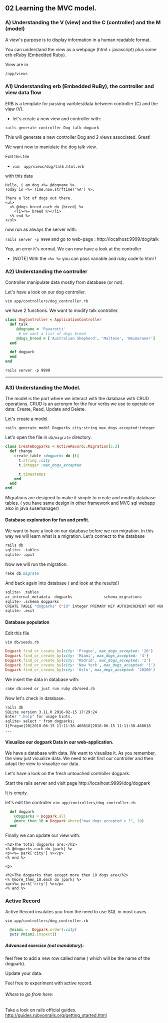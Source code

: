 ## 02 Learning the MVC model.

### A) Understanding the V (view) and the C (controller) and the M (model)

A view's purpose is to display information in a human readable format. 

You can understand the view as a webpage (html + javascript) plus  some erb eRuby (Embedded Ruby).

View are in

```bash
/app/views
```
### A1) Understanding erb (Embedded RuBy), the controller and view data flow

ERB is a template for passing varibles/data between controller (C) and the view (V).

- let's create a new view and controller with:

`rails generate controller Dog talk dogpark`

This will generate a new controller Dog and 2 views associated. Great!


We want now to maniulate the dog talk view.

Edit this file
* `vim  app/views/dog/talk.html.erb`

with this data
```
Hello, i am dog <%= @dogname %>.
Today is <%= Time.now.strftime('%A') %>.

There a lot of dogs out there.
<ul>
  <% @dogs_breed.each do |breed| %>
    <li><%= breed %></li>
  <% end %>
</ul>

```

now run as always the server with:

`rails server -p 9999`
and go to web-page : http://localhost:9999/dog/talk

Yop, an error it's normal. We can now have a look at the controller

* [NOTE] With the `<%= %>` you can pass variable and ruby code to html !

### A2) Understanding the controller 

Controller manipulate data mostly from database (or not).

Let's have a look on our dog controller.

`vim app/controllers/dog_controller.rb`

we have 2 functions. We want to modify talk controller.

```ruby
class DogController < ApplicationController
  def talk
     @dogname = 'Pavarotti'
      # we want a list of dogs breed
     @dogs_breed = ['Australian Shepherd', 'Maltese', 'Weimaraner']
  end

  def dogpark
  end
end
```

`rails server -p 9999`

___
### A3) Understanding the Model.

The model is the part where we interact with the database with CRUD operations.
CRUD is an acronym for the four verbs we use to operate on data: Create, Read, Update and Delete.

Let's create a model.

``` rails generate model Dogparks city:string max_dogs_accepted:integer ```

Let's open the file in `db/migrate` directory.


```ruby
class CreateDogparks < ActiveRecord::Migration[5.2]
  def change
    create_table :dogparks do |t|
      t.string :city
      t.integer :max_dogs_accepted

      t.timestamps
    end
  end
end
```

Migrations are designed to make it simple to create and modify database tables. ( you have same design in other framework and MVC sql webapp also in java susemanager)

#### Database exploration for fun and profit.

We want to have a look on our database before we run migration. In this way we will learn what is a migration.
Let's connect to the database

```bash
rails db
sqlite> .tables
sqlite> .quit
```

Now we will run the migration.

```ruby
rake db:migrate
```

And back again into database ( and look at the results!)

```bash
sqlite> .tables
ar_internal_metadata  dogparks              schema_migrations   
sqlite> .schema dogparks
CREATE TABLE "dogparks" ("id" integer PRIMARY KEY AUTOINCREMENT NOT NULL, "city" varchar, "max_dogs_accepted" integer, "created_at" datetime NOT NULL, "updated_at" datetime NOT NULL);
sqlite> .exit
```

#### Database population

Edit this file

`vim db/seeds.rb`

```ruby
Dogpark.find_or_create_by(city: 'Prague', max_dogs_accepted: '20')
Dogpark.find_or_create_by(city: 'Miami', max_dogs_accepted: '4')
Dogpark.find_or_create_by(city: 'Madrid', max_dogs_accepted: '2')
Dogpark.find_or_create_by(city: 'New York', max_dogs_accepted: '1')
Dogpark.find_or_create_by(city: 'Oslo', max_dogs_accepted: '20200')
```
We insert the data in database with:
```bash
rake db:seed or just run ruby db/seed.rb
```

Now let's check in database.

``` bash
rails db
SQLite version 3.11.0 2016-02-15 17:29:24
Enter ".help" for usage hints.
sqlite> select * from dogparks;
1|Prague|20|2018-06-15 11:11:38.468618|2018-06-15 11:11:38.468618
...
```

#### Visualize our dogpark Data in our web-application.

We have a database with data.
We want to visualize it. As you remember, the view just visualize data. 
We need to edit first our controller and then adapt the view to visualize our data.

Let's have a look on the  fresh untouched controller dogpark.

Start the rails server and visit page http://localhost:9999/dog/dogpark 

It is empty.

let's edit the controller ```vim app/controllers/dog_controller.rb ```


```ruby
  def dogpark
    @dogparks = Dogpark.all
    @more_then_10 = Dogpark.where("max_dogs_accepted > ?", 10)
  end
```

Finally we can update our view with:

```
<h2>The total dogparks are:</h2>
<% @dogparks.each do |park| %>
<p><%= park['city'] %></p>
<% end %>

<p>

<h2>The dogparks that accept more then 10 dogs are</h2>
<% @more_then_10.each do |park| %>
<p><%= park['city'] %></p>
<% end %>
```

### Active Record


Active Record insulates you from the need to use SQL in most cases.

```vim app/controllers/dog_controller.rb ```
```ruby
  @miami =  Dogpark.order(:city)
  puts @miami.inspect()
```



##### Advanced exercise (not mandatory):

feel free to add a new row called name ( which will be the name of the dogpark).

Update your data.

Feel free to experiment with active record.

######  Where to go from here:

Take a look on rails official guides.
http://guides.rubyonrails.org/getting_started.html
